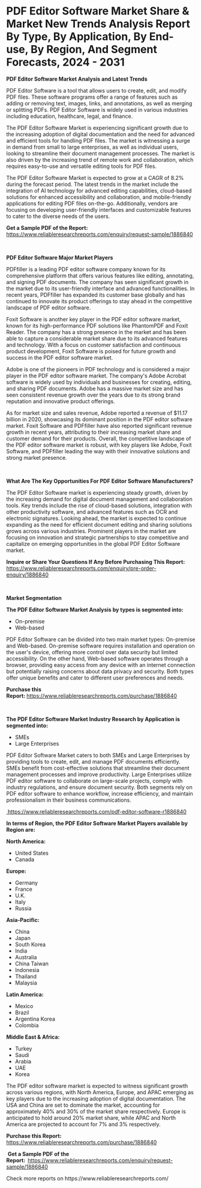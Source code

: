 <p><h1>PDF Editor Software Market Share & Market New Trends Analysis Report By Type, By Application, By End-use, By Region, And Segment Forecasts, 2024 - 2031</h1></p><p><strong>PDF Editor Software Market Analysis and Latest Trends</strong></p>
<p><p>PDF Editor Software is a tool that allows users to create, edit, and modify PDF files. These software programs offer a range of features such as adding or removing text, images, links, and annotations, as well as merging or splitting PDFs. PDF Editor Software is widely used in various industries including education, healthcare, legal, and finance.</p><p>The PDF Editor Software Market is experiencing significant growth due to the increasing adoption of digital documentation and the need for advanced and efficient tools for handling PDF files. The market is witnessing a surge in demand from small to large enterprises, as well as individual users, looking to streamline their document management processes. The market is also driven by the increasing trend of remote work and collaboration, which requires easy-to-use and versatile editing tools for PDF files.</p><p>The PDF Editor Software Market is expected to grow at a CAGR of 8.2% during the forecast period. The latest trends in the market include the integration of AI technology for advanced editing capabilities, cloud-based solutions for enhanced accessibility and collaboration, and mobile-friendly applications for editing PDF files on-the-go. Additionally, vendors are focusing on developing user-friendly interfaces and customizable features to cater to the diverse needs of the users.</p></p>
<p><strong>Get a Sample PDF of the Report:&nbsp;</strong> <a href="https://www.reliableresearchreports.com/enquiry/request-sample/1886840">https://www.reliableresearchreports.com/enquiry/request-sample/1886840</a></p>
<p>&nbsp;</p>
<p><strong>PDF Editor Software Major Market Players</strong></p>
<p><p>PDFfiller is a leading PDF editor software company known for its comprehensive platform that offers various features like editing, annotating, and signing PDF documents. The company has seen significant growth in the market due to its user-friendly interface and advanced functionalities. In recent years, PDFfiller has expanded its customer base globally and has continued to innovate its product offerings to stay ahead in the competitive landscape of PDF editor software.</p><p>Foxit Software is another key player in the PDF editor software market, known for its high-performance PDF solutions like PhantomPDF and Foxit Reader. The company has a strong presence in the market and has been able to capture a considerable market share due to its advanced features and technology. With a focus on customer satisfaction and continuous product development, Foxit Software is poised for future growth and success in the PDF editor software market.</p><p>Adobe is one of the pioneers in PDF technology and is considered a major player in the PDF editor software market. The company's Adobe Acrobat software is widely used by individuals and businesses for creating, editing, and sharing PDF documents. Adobe has a massive market size and has seen consistent revenue growth over the years due to its strong brand reputation and innovative product offerings.</p><p>As for market size and sales revenue, Adobe reported a revenue of $11.17 billion in 2020, showcasing its dominant position in the PDF editor software market. Foxit Software and PDFfiller have also reported significant revenue growth in recent years, attributing to their increasing market share and customer demand for their products. Overall, the competitive landscape of the PDF editor software market is robust, with key players like Adobe, Foxit Software, and PDFfiller leading the way with their innovative solutions and strong market presence.</p></p>
<p>&nbsp;</p>
<p><strong>What Are The Key Opportunities For PDF Editor Software Manufacturers?</strong></p>
<p><p>The PDF Editor Software market is experiencing steady growth, driven by the increasing demand for digital document management and collaboration tools. Key trends include the rise of cloud-based solutions, integration with other productivity software, and advanced features such as OCR and electronic signatures. Looking ahead, the market is expected to continue expanding as the need for efficient document editing and sharing solutions grows across various industries. Prominent players in the market are focusing on innovation and strategic partnerships to stay competitive and capitalize on emerging opportunities in the global PDF Editor Software market.</p></p>
<p><strong>Inquire or Share Your Questions If Any Before Purchasing This Report:</strong> <a href="https://www.reliableresearchreports.com/enquiry/pre-order-enquiry/1886840">https://www.reliableresearchreports.com/enquiry/pre-order-enquiry/1886840</a></p>
<p>&nbsp;</p>
<p><strong>Market Segmentation</strong></p>
<p><strong>The PDF Editor Software Market Analysis by types is segmented into:</strong></p>
<p><ul><li>On-premise</li><li>Web-based</li></ul></p>
<p><p>PDF Editor Software can be divided into two main market types: On-premise and Web-based. On-premise software requires installation and operation on the user's device, offering more control over data security but limited accessibility. On the other hand, Web-based software operates through a browser, providing easy access from any device with an internet connection but potentially raising concerns about data privacy and security. Both types offer unique benefits and cater to different user preferences and needs.</p></p>
<p><strong>Purchase this Report:&nbsp;</strong><a href="https://www.reliableresearchreports.com/purchase/1886840">https://www.reliableresearchreports.com/purchase/1886840</a></p>
<p>&nbsp;</p>
<p><strong>The PDF Editor Software Market Industry Research by Application is segmented into:</strong></p>
<p><ul><li>SMEs</li><li>Large Enterprises</li></ul></p>
<p><p>PDF Editor Software Market caters to both SMEs and Large Enterprises by providing tools to create, edit, and manage PDF documents efficiently. SMEs benefit from cost-effective solutions that streamline their document management processes and improve productivity. Large Enterprises utilize PDF editor software to collaborate on large-scale projects, comply with industry regulations, and ensure document security. Both segments rely on PDF editor software to enhance workflow, increase efficiency, and maintain professionalism in their business communications.</p></p>
<p><a href="https://www.reliableresearchreports.com/pdf-editor-software-r1886840">&nbsp;https://www.reliableresearchreports.com/pdf-editor-software-r1886840</a></p>
<p><strong>In terms of Region, the PDF Editor Software Market Players available by Region are:</strong></p>
<p>
    <p> <strong> North America: </strong>
        <ul>
            <li>United States</li>
            <li>Canada</li>
        </ul>
        </p> 
    <p> <strong> Europe: </strong>
        <ul>
            <li>Germany</li>
            <li>France</li>
            <li>U.K.</li>
            <li>Italy</li>
            <li>Russia</li>
        </ul>
        </p> 
    <p> <strong> Asia-Pacific: </strong>
        <ul>
            <li>China</li>
            <li>Japan</li>
            <li>South Korea</li>
            <li>India</li>
            <li>Australia</li>
            <li>China Taiwan</li>
            <li>Indonesia</li>
            <li>Thailand</li>
            <li>Malaysia</li>
        </ul>
        </p> 
    <p> <strong> Latin America: </strong>
        <ul>
            <li>Mexico</li>
            <li>Brazil</li>
            <li>Argentina Korea</li>
            <li>Colombia</li>
        </ul>
        </p> 
    <p> <strong> Middle East & Africa: </strong>
        <ul>
            <li>Turkey</li>
            <li>Saudi</li>
            <li>Arabia</li>
            <li>UAE</li>
            <li>Korea</li>
        </ul>
    </p>
    </p>
<p><p>The PDF editor software market is expected to witness significant growth across various regions, with North America, Europe, and APAC emerging as key players due to the increasing adoption of digital documentation. The USA and China are set to dominate the market, accounting for approximately 40% and 30% of the market share respectively. Europe is anticipated to hold around 20% market share, while APAC and North America are projected to account for 7% and 3% respectively.</p></p>
<p><strong>Purchase this Report: </strong><a href="https://www.reliableresearchreports.com/purchase/1886840">https://www.reliableresearchreports.com/purchase/1886840</a></p>
<p>&nbsp;<strong>Get a Sample PDF of the Report:&nbsp;&nbsp;</strong><a href="https://www.reliableresearchreports.com/enquiry/request-sample/1886840">https://www.reliableresearchreports.com/enquiry/request-sample/1886840</a></p>
<p><strong></strong></p>
<p>Check more reports on https://www.reliableresearchreports.com/</p>